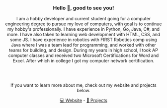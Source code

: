 <h3 align="center">Hello 👋, good to see you!</h3>
<p align="center">
I am a hobby developer and current student going for a computer engineering degree to pursue my love of computers, with goal is to continue my hobby's professionally. I have experience in Python, Go, Java, C#, and more. I have also taken to learning web development with HTML, CSS, and some JS. I have experience in robotics with FIRST Robotics comp using Java where I was a team lead for programming, and worked with other teams for building, and design. During my years in high school, I took AP computer classes and received two Microsoft Certifications for Word and Excel. After which in college I got my computer network certification.
</p>

<br><br>

<p align="center">If you want to learn more about me, check out my website and projects below.</p>

<p align="center">
    <a href="https://jkowski.com">💻 Website</a>
     - 
    <a href="https://github.com/jkowskib?tab=repositories">📣 Projects</a>
</p>

